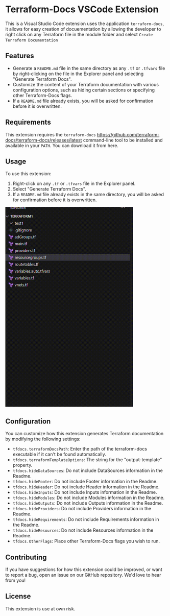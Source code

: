 # Terraform-Docs VSCode Extension

This is a Visual Studio Code extension uses the application `terraform-docs`, it allows for easy creation of docuementation by allowing the developer to right click on any Terraform file in the module folder and select `Create Terraform Documentation`

## Features

- Generate a `README.md` file in the same directory as any `.tf` or `.tfvars` file by right-clicking on the file in the Explorer panel and selecting "Generate Terraform Docs".
- Customize the content of your Terraform documentation with various configuration options, such as hiding certain sections or specifying other Terraform-Docs flags.
- If a `README.md` file already exists, you will be asked for confirmation before it is overwritten.

## Requirements

This extension requires the `terraform-docs` https://github.com/terraform-docs/terraform-docs/releases/latest  command-line tool to be installed and available in your `PATH`. You can download it from here.

## Usage

To use this extension:

1. Right-click on any `.tf` or `.tfvars` file in the Explorer panel.
2. Select "Generate Terraform Docs".
3. If a `README.md` file already exists in the same directory, you will be asked for confirmation before it is overwritten.

![demo](demo.gif)

## Configuration

You can customize how this extension generates Terraform documentation by modifying the following settings:

- `tfdocs.terraformDocsPath`: Enter the path of the terraform-docs executable if it can't be found automatically.
- `tfdocs.terraformTemplateOptions`: The string for the "output-template" property.
- `tfdocs.hideDataSources`: Do not include DataSources information in the Readme.
- `tfdocs.hideFooter`: Do not include Footer information in the Readme.
- `tfdocs.hideHeader`: Do not include Header information in the Readme.
- `tfdocs.hideInputs`: Do not include Inputs information in the Readme.
- `tfdocs.hideModules`: Do not include Modules information in the Readme.
- `tfdocs.hideOutputs`: Do not include Outputs information in the Readme.
- `tfdocs.hideProviders`: Do not include Providers information in the Readme.
- `tfdocs.hideRequirements`: Do not include Requirements information in the Readme.
- `tfdocs.hideResources`: Do not include Resources information in the Readme.
- `tfdocs.OtherFlags`: Place other Terraform-Docs flags you wish to run.

## Contributing

If you have suggestions for how this extension could be improved, or want to report a bug, open an issue on our GitHub repository. We'd love to hear from you!

## License

This extension is use at own risk.
